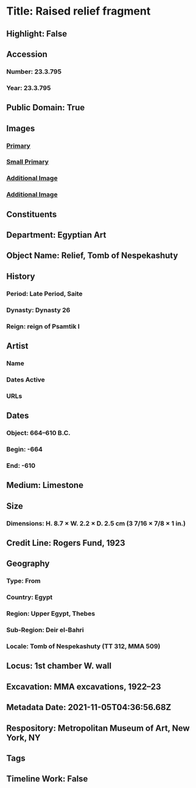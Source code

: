 # Title: Raised relief fragment
## Highlight: False
## Accession
### Number: 23.3.795
### Year: 23.3.795
## Public Domain: True
## Images
### [Primary](https://images.metmuseum.org/CRDImages/eg/original/vs23.3.795b.jpg.jpg)
### [Small Primary](https://images.metmuseum.org/CRDImages/eg/web-large/vs23.3.795b.jpg.jpg)
### [Additional Image](https://images.metmuseum.org/CRDImages/eg/original/bb468-169.jpg)
### [Additional Image](https://images.metmuseum.org/CRDImages/eg/original/bb468-170ax.jpg)
## Constituents
## Department: Egyptian Art
## Object Name: Relief, Tomb of Nespekashuty
## History
### Period: Late Period, Saite
### Dynasty: Dynasty 26
### Reign: reign of Psamtik I
## Artist
### Name
### Dates Active
### URLs
## Dates
### Object: 664–610 B.C.
### Begin: -664
### End: -610
## Medium: Limestone
## Size
### Dimensions: H. 8.7 × W. 2.2 × D. 2.5 cm (3 7/16 × 7/8 × 1 in.)
## Credit Line: Rogers Fund, 1923
## Geography
### Type: From
### Country: Egypt
### Region: Upper Egypt, Thebes
### Sub-Region: Deir el-Bahri
### Locale: Tomb of Nespekashuty (TT 312, MMA 509)
## Locus: 1st chamber W. wall
## Excavation: MMA excavations, 1922–23
## Metadata Date: 2021-11-05T04:36:56.68Z
## Respository: Metropolitan Museum of Art, New York, NY
## Tags
## Timeline Work: False